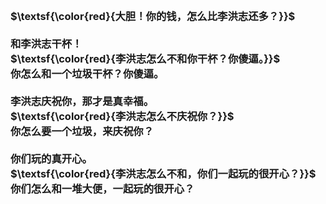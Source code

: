 <h3>
<br>$\textsf{\color{red}{大胆！你的钱，怎么比李洪志还多？}}$
<br>
<br>和李洪志干杯！
<br>$\textsf{\color{red}{李洪志怎么不和你干杯？你傻逼。}}$
<br>你怎么和一个垃圾干杯？你傻逼。
<br>
<br>李洪志庆祝你，那才是真幸福。
<br>$\textsf{\color{red}{李洪志怎么不庆祝你？}}$
<br>你怎么要一个垃圾，来庆祝你？
<br>
<br>你们玩的真开心。
<br>$\textsf{\color{red}{李洪志怎么不和，你们一起玩的很开心？}}$
<br>你们怎么和一堆大便，一起玩的很开心？
<br>
</h3>

